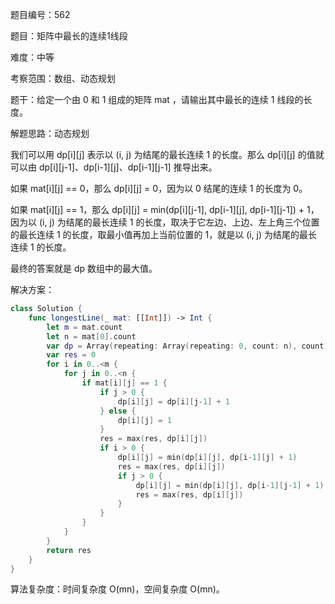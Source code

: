 题目编号：562

题目：矩阵中最长的连续1线段

难度：中等

考察范围：数组、动态规划

题干：给定一个由 0 和 1 组成的矩阵 mat ，请输出其中最长的连续 1 线段的长度。

解题思路：动态规划

我们可以用 dp[i][j] 表示以 (i, j) 为结尾的最长连续 1 的长度。那么 dp[i][j] 的值就可以由 dp[i][j-1]、dp[i-1][j]、dp[i-1][j-1] 推导出来。

如果 mat[i][j] == 0，那么 dp[i][j] = 0，因为以 0 结尾的连续 1 的长度为 0。

如果 mat[i][j] == 1，那么 dp[i][j] = min(dp[i][j-1], dp[i-1][j], dp[i-1][j-1]) + 1，因为以 (i, j) 为结尾的最长连续 1 的长度，取决于它左边、上边、左上角三个位置的最长连续 1 的长度，取最小值再加上当前位置的 1，就是以 (i, j) 为结尾的最长连续 1 的长度。

最终的答案就是 dp 数组中的最大值。

解决方案：

```swift
class Solution {
    func longestLine(_ mat: [[Int]]) -> Int {
        let m = mat.count
        let n = mat[0].count
        var dp = Array(repeating: Array(repeating: 0, count: n), count: m)
        var res = 0
        for i in 0..<m {
            for j in 0..<n {
                if mat[i][j] == 1 {
                    if j > 0 {
                        dp[i][j] = dp[i][j-1] + 1
                    } else {
                        dp[i][j] = 1
                    }
                    res = max(res, dp[i][j])
                    if i > 0 {
                        dp[i][j] = min(dp[i][j], dp[i-1][j] + 1)
                        res = max(res, dp[i][j])
                        if j > 0 {
                            dp[i][j] = min(dp[i][j], dp[i-1][j-1] + 1)
                            res = max(res, dp[i][j])
                        }
                    }
                }
            }
        }
        return res
    }
}
```

算法复杂度：时间复杂度 O(mn)，空间复杂度 O(mn)。